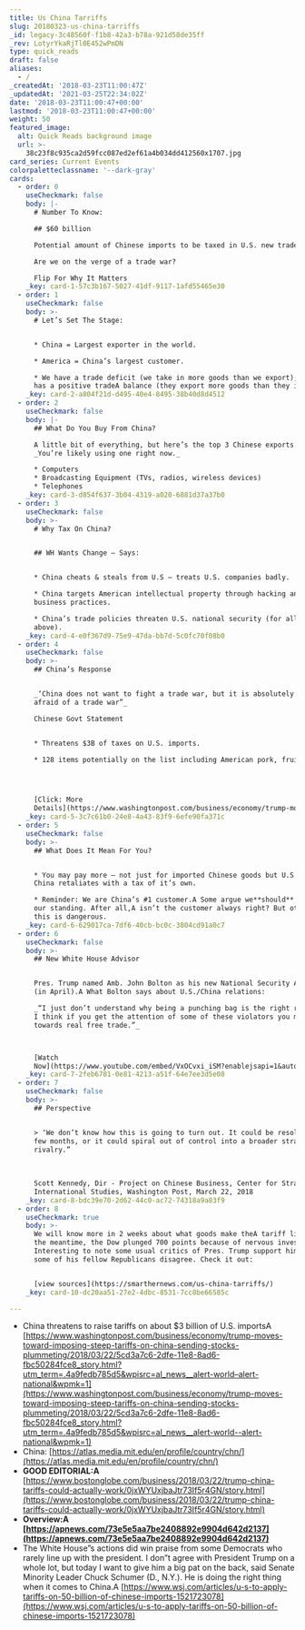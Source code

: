 ```yaml
---
title: Us China Tarriffs
slug: 20180323-us-china-tarriffs
_id: legacy-3c48560f-f1b8-42a3-b78a-921d58de35ff
_rev: LotyrYkaRjTl0E452wPmDN
type: quick_reads
draft: false
aliases:
  - /
_createdAt: '2018-03-23T11:00:47Z'
_updatedAt: '2021-03-25T22:34:02Z'
date: '2018-03-23T11:00:47+00:00'
lastmod: '2018-03-23T11:00:47+00:00'
weight: 50
featured_image:
  alt: Quick Reads background image
  url: >-
    38c23f8c935ca2d59fcc087ed2ef61a4b034dd412560x1707.jpg
card_series: Current Events
colorpaletteclassname: '--dark-gray'
cards:
  - order: 0
    useCheckmark: false
    body: |-
      # Number To Know:

      ## $60 billion

      Potential amount of Chinese imports to be taxed in U.S. new trade policy.

      Are we on the verge of a trade war?

      Flip For Why It Matters
    _key: card-1-57c3b167-5027-41df-9117-1afd55465e30
  - order: 1
    useCheckmark: false
    body: >-
      # Let’s Set The Stage:


      * China = Largest exporter in the world.

      * America = China’s largest customer.

      * We have a trade deficit (we take in more goods than we export); ChinaA
      has a positive tradeA balance (they export more goods than they import).
    _key: card-2-a804f21d-d495-40e4-8495-38b40d8d4512
  - order: 2
    useCheckmark: false
    body: |-
      ## What Do You Buy From China?

      A little bit of everything, but here’s the top 3 Chinese exports.  
      _You’re likely using one right now._

      * Computers
      * Broadcasting Equipment (TVs, radios, wireless devices)
      * Telephones
    _key: card-3-d854f637-3b04-4319-a020-6881d37a37b0
  - order: 3
    useCheckmark: false
    body: >-
      # Why Tax On China?


      ## WH Wants Change – Says:


      * China cheats & steals from U.S – treats U.S. companies badly.

      * China targets American intellectual property through hacking and unfair
      business practices.

      * China’s trade policies threaten U.S. national security (for all of the
      above).
    _key: card-4-e0f367d9-75e9-47da-bb7d-5c0fc70f08b0
  - order: 4
    useCheckmark: false
    body: >-
      ## China’s Response


      _‘China does not want to fight a trade war, but it is absolutely not
      afraid of a trade war”_  

      Chinese Govt Statement


      * Threatens $3B of taxes on U.S. imports.

      * 128 items potentially on the list including American pork, fruit & wine.




      [Click: More
      Details](https://www.washingtonpost.com/business/economy/trump-moves-toward-imposing-steep-tariffs-on-china-sending-stocks-plummeting/2018/03/22/5cd3a7c6-2dfe-11e8-8ad6-fbc50284fce8_story.html?utm_term=.4a9fedb785d5&wpisrc=al_news__alert-world--alert-national&wpmk=1)
    _key: card-5-3c7c61b0-24e8-4a43-83f9-6efe90fa371c
  - order: 5
    useCheckmark: false
    body: >-
      ## What Does It Mean For You?


      * You may pay more – not just for imported Chinese goods but U.S. goods if
      China retaliates with a tax of it’s own.

      * Reminder: We are China’s #1 customer.A Some argue we**should** leverage
      our standing. After all,A isn’t the customer always right? But others say
      this is dangerous.
    _key: card-6-629017ca-7df6-40cb-bc0c-3804cd91a0c7
  - order: 6
    useCheckmark: false
    body: >-
      ## New White House Advisor


      Pres. Trump named Amb. John Bolton as his new National Security Advisor
      (in April).A What Bolton says about U.S./China relations:  

      _“I just don’t understand why being a punching bag is the right response.
      I think if you get the attention of some of these violators you might move
      towards real free trade.”_  



      [Watch
      Now](https://www.youtube.com/embed/VxOCvxi_iSM?enablejsapi=1&autoplay=1&rel=0)
    _key: card-7-2feb6781-0e81-4213-a51f-64e7ee3d5e08
  - order: 7
    useCheckmark: false
    body: >-
      ## Perspective


      > ‘We don’t know how this is going to turn out. It could be resolved in a
      few months, or it could spiral out of control into a broader strategic
      rivalry.”  
        
        
        
      Scott Kennedy, Dir - Project on Chinese Business, Center for Strategic and
      International Studies, Washington Post, March 22, 2018
    _key: card-8-bdc39e70-2d62-44c0-ac72-74318a9a83f9
  - order: 8
    useCheckmark: true
    body: >-
      We will know more in 2 weeks about what goods make theA tariff list. InA
      the meantime, the Dow plunged 700 points because of nervous investors.
      Interesting to note some usual critics of Pres. Trump support him - and
      some of his fellow Republicans disagree. Check it out:


      [view sources](https://smarthernews.com/us-china-tarriffs/)
    _key: card-10-dc20aa51-27e2-4dbc-8531-7cc8be66585c

---
```

* China threatens to raise tariffs on about $3 billion of U.S. importsA [https://www.washingtonpost.com/business/economy/trump-moves-toward-imposing-steep-tariffs-on-china-sending-stocks-plummeting/2018/03/22/5cd3a7c6-2dfe-11e8-8ad6-fbc50284fce8_story.html?utm_term=.4a9fedb785d5&wpisrc=al_news__alert-world–alert-national&wpmk=1](https://www.washingtonpost.com/business/economy/trump-moves-toward-imposing-steep-tariffs-on-china-sending-stocks-plummeting/2018/03/22/5cd3a7c6-2dfe-11e8-8ad6-fbc50284fce8_story.html?utm_term=.4a9fedb785d5&wpisrc=al_news__alert-world--alert-national&wpmk=1)
* China: [https://atlas.media.mit.edu/en/profile/country/chn/](https://atlas.media.mit.edu/en/profile/country/chn/)
* **GOOD EDITORIAL:A** [https://www.bostonglobe.com/business/2018/03/22/trump-china-tariffs-could-actually-work/0jxWYUxjbaJtr73If5r4GN/story.html](https://www.bostonglobe.com/business/2018/03/22/trump-china-tariffs-could-actually-work/0jxWYUxjbaJtr73If5r4GN/story.html)
* **Overview:A [https://apnews.com/73e5e5aa7be2408892e9904d642d2137](https://apnews.com/73e5e5aa7be2408892e9904d642d2137)**
* The White House”s actions did win praise from some Democrats who rarely line up with the president. I don”t agree with President Trump on a whole lot, but today I want to give him a big pat on the back, said Senate Minority Leader Chuck Schumer (D., N.Y.). He is doing the right thing when it comes to China.A [https://www.wsj.com/articles/u-s-to-apply-tariffs-on-50-billion-of-chinese-imports-1521723078](https://www.wsj.com/articles/u-s-to-apply-tariffs-on-50-billion-of-chinese-imports-1521723078)